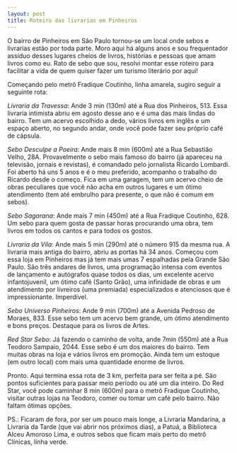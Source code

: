 ```yaml
---
layout: post
title: Roteiro das livrarias em Pinheiros
---
```


O bairro de Pinheiros em São Paulo tornou-se um local onde sebos e livrarias estão por toda parte. Moro aqui há alguns anos e sou frequentador assíduo desses lugares cheios de livros, histórias e pessoas que amam livros como eu. Rato de sebo que sou, resolvi montar esse roteiro para facilitar a vida de quem quiser fazer um turismo literário por aqui!

Começando pelo metrô Fradique Coutinho, linha amarela, sugiro seguir a seguinte rota:

*Livraria da Travessa*: Ande 3 min (130m) até a Rua dos Pinheiros, 513. Essa livraria intimista abriu em agosto desse ano e é uma das mais lindas do bairro. Tem um acervo escolhido a dedo, vários livros em inglês e um espaço aberto, no segundo andar, onde você pode fazer seu próprio café de cápsula.

*Sebo Desculpe a Poeira*: Ande mais 8 min (600m) até a Rua Sebastião Velho, 28A. Provavelmente o sebo mais famoso do bairro (já apareceu na televisão, jornais e revistas), é comandado pelo jornalista Ricardo Lombardi. Foi aberto há uns 5 anos e é o meu preferido, acompanho o trabalho do Ricardo desde o começo. Fica em uma garagem, tem um acervo cheio de obras peculiares que você não acha em outros lugares e um ótimo atendimento (tem até embrulho para presente, o que não é comum em sebos).

*Sebo Sagarana*: Ande mais 7 min (450m) até a Rua Fradique Coutinho, 628. Um sebo para quem gosta de passar horas procurando uma obra, tem livros em todos os cantos e para todos os gostos.

*Livraria da Vila*: Ande mais 5 min (290m) até o número 915 da mesma rua. A livraria mais antiga do bairro, abriu as portas há 34 anos. Começou com essa loja em Pinheiros mas já tem mais umas 7 espalhadas pela Grande São Paulo. São três andares de livros, uma programação intensa com eventos de lançamento e autógrafos quase todos os dias, um excelente acervo infantojuvenil, um ótimo café (Santo Grão), uma infinidade de obras e um atendimento por livreiros (uma premiada) especializados e atenciosos que é impressionante. Imperdível.

*Sebo Universo Pinheiros*: Ande 9 min (700m) até a Avenida Pedroso de Moraes, 833. Esse sebo tem um acervo bem grande, um ótimo atendimento e bons preços. Destaque para os livros de Artes.

*Red Star Sebo*: Já fazendo o caminho de volta, ande 7min (550m) até a Rua Teodoro Sampaio, 2044. Esse sebo é um dos maiores do bairro. Tem muitas obras na loja e vários livros em promoção. Ainda tem um estoque (em outro local) com mais uma quantidade enorme de livros.

Pronto. Aqui termina essa rota de 3 km, perfeita para ser feita a pé. São pontos suficientes para passar meio período ou até um dia inteiro. Do Red Star, você pode caminhar 8 min (600m) para o metrô Fradique Coutinho, visitar outras lojas na Teodoro, comer ou tomar um café pelo bairro. Não faltam ótimas opções.

PS.: Ficaram de fora, por ser um pouco mais longe, a Livraria Mandarina, a Livraria da Tarde (que vai abrir nos próximos dias), a Patuá, a Biblioteca Alceu Amoroso Lima, e outros sebos que ficam mais perto do metrô Clínicas, linha verde.